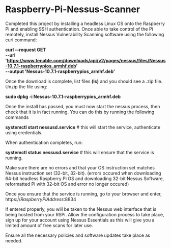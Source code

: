 # Raspberry-Pi-Nessus-Scanner

Completed this project by installing a headless Linux OS onto the Raspberry Pi and enabling SSH authentication. Once able to take control of the Pi remotely, install Nessus Vulnerability Scanning software using the following curl command: 

**curl --request GET \
  --url 'https://www.tenable.com/downloads/api/v2/pages/nessus/files/Nessus-10.7.1-raspberrypios_armhf.deb' \
  --output 'Nessus-10.7.1-raspberrypios_armhf.deb'**

Once the download is complete, list files **(ls)** and you should see a .zip file. Unzip the file using:

**sudo dpkg -i Nessus-10.7.1-raspberrypios_armhf.deb**

Once the install has passed, you must now start the nessus process, then check that it is in fact running. You can do this by running the following commands

**systemctl start nessusd.service** # this will start the service, authenticate using credentials.

When authentication completes, run: 

**systemctl status nessusd.service** # this will ensure that the service is running. 

Make sure there are no errors and that your OS instruction set matches Nessus instruction set (32-bit, 32-bit). (errors occured when downloading 64-bit headless Raspberry Pi OS and downloading 32-bit Nessus Software, reformatted Pi with 32-bit OS and error no longer occured)

Once you ensure that the service is running, go to your browser and enter, https://*RaspberryPiAddress*:8834 

If entered properly, you will be taken to the Nessus web interface that is being hosted from your RSPi. Allow the configuration process to take place, sign up for your account using Nessus Essentials as this will give you a limited amount of free scans for later use. 

Ensure all the necessary policies and software updates take place as needed. 
